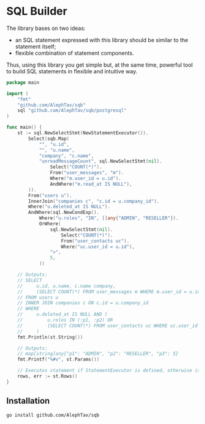 # SQL Builder

The library bases on two ideas:
- an SQL statement expressed with this library should be similar to the statement itself;
- flexible combination of statement components.

Thus, using this library you get simple but, at the same time, powerful tool to build SQL statements in flexible and
intuitive way.

```go
package main

import (
	"fmt"
	"github.com/AlephTav/sqb"
	sql "github.com/AlephTav/sqb/postgresql"
)

func main() {
	st := sql.NewSelectStmt(NewStatementExecutor()).
		Select(sqb.Map(
			"", "u.id",
			"", "u.name",
			"company", "c.name",
			"unreadMessageCount", sql.NewSelectStmt(nil).
				Select("COUNT(*)").
				From("user_messages", "m").
				Where("m.user_id = u.id").
				AndWhere("m.read_at IS NULL"),
		)).
		From("users u").
		InnerJoin("companies c", "c.id = u.company_id").
		Where("u.deleted_at IS NULL").
		AndWhere(sql.NewCondExp().
			Where("u.roles", "IN", []any{"ADMIN", "RESELLER"}).
			OrWhere(
				sql.NewSelectStmt(nil).
					Select("COUNT(*)").
					From("user_contacts uc").
					Where("uc.user_id = u.id"),
				">",
				5,
			))

	// Outputs: 
	// SELECT
	//     u.id, u.name, c.name company,
	//     (SELECT COUNT(*) FROM user_messages m WHERE m.user_id = u.id AND m.read_at IS NULL) unreadMessageCount
	// FROM users u
	// INNER JOIN companies c ON c.id = u.company_id
	// WHERE
	//     u.deleted_at IS NULL AND (
	//         u.roles IN (:p1, :p2) OR 
	//         (SELECT COUNT(*) FROM user_contacts uc WHERE uc.user_id = u.id) > :p3
	//     )
	fmt.Println(st.String())

	// Outputs:
	// map[string]any{"p1": "ADMIN", "p2": "RESELLER", "p3": 5}
	fmt.Printf("%#v", st.Params())

	// Executes statement if StatementExecutor is defined, otherwise it panics
	rows, err := st.Rows()
}

```

## Installation

```
go install github.com/AlephTav/sqb
```